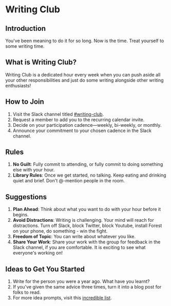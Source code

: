 # Writing Club

## Introduction

You've been meaning to do it for so long. Now is the time. Treat yourself to some writing time.

## What is Writing Club?

Writing Club is a dedicated hour every week when you can push aside all your other responsibilities and just do some writing alongside other writing enthusiasts!

## How to Join

1. Visit the Slack channel titled [#writing-club](https://deliveryhero.slack.com/archives/C066PERHDBR).
2. Request a member to add you to the recurring calendar invite.
3. Decide on your participation cadence—weekly, bi-weekly, or monthly.
4. Announce your commitment to your chosen cadence in the Slack channel.

## Rules

1. **No Guilt**: Fully commit to attending, or fully commit to doing something else with your hour.
2. **Library Rules**: Once we get started, no talking. Keep eating and drinking quiet and brief. Don't @-mention people in the room.

## Suggestions

1. **Plan Ahead**: Think about what you want to do with your hour before it begins.
2. **Avoid Distractions**: Writing is challenging. Your mind will reach for distractions. Turn off Slack, block Twitter, block Youtube, install Forest on your phone, do something - win the fight.
3. **Freedom of Topic**: You can write about whatever you like. 
4. **Share Your Work**: Share your work with the group for feedback in the Slack channel, if you are comfortable. It is exciting to see what everyone's working on!

## Ideas to Get You Started

1. Write for the person you were a year ago. What have you learnt?
2. If you've given the same advice three times, turn it into a blog post for folks to read.
3. For more idea prompts, visit this [incredible list](http://missgeeky.com/2016/11/21/how-to-brainstorm-talk-ideas/).
